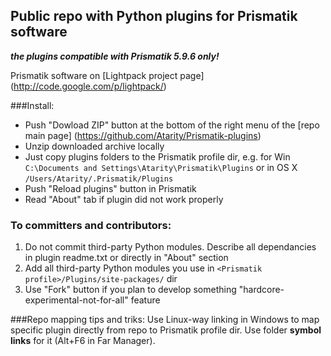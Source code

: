 Public repo with Python plugins for Prismatik software 
-------------
***the plugins compatible with Prismatik 5.9.6 only!***

Prismatik software on [Lightpack project page] (http://code.google.com/p/lightpack/)

###Install:
* Push "Dowload ZIP" button at the bottom of the right menu of the [repo main page] (https://github.com/Atarity/Prismatik-plugins)
* Unzip downloaded archive locally
* Just copy plugins folders to the Prismatik profile dir, e.g. for Win `C:\Documents and Settings\Atarity\Prismatik\Plugins` or in OS X `/Users/Atarity/.Prismatik/Plugins`
* Push "Reload plugins" button in Prismatik
* Read "About" tab if plugin did not work properly

### To committers and contributors:
1. Do not commit third-party Python modules. Describe all dependancies in plugin readme.txt or directly in "About" section
2. Add all third-party Python modules you use in `<Prismatik profile>/Plugins/site-packages/` dir
3. Use "Fork" button if you plan to develop something "hardcore-experimental-not-for-all" feature

###Repo mapping tips and triks:
Use Linux-way linking in Windows to map specific plugin directly from repo to Prismatik profile dir. Use folder **symbol links** for it (Alt+F6 in Far Manager).
